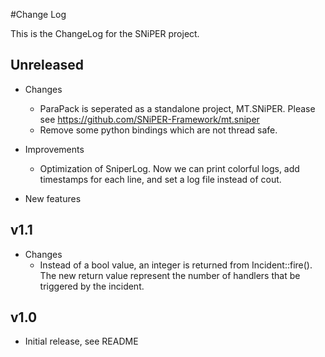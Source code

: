 #Change Log

This is the ChangeLog for the SNiPER project.

## Unreleased

- Changes
    - ParaPack is seperated as a standalone project, MT.SNiPER. Please see https://github.com/SNiPER-Framework/mt.sniper
    - Remove some python bindings which are not thread safe.

- Improvements
    - Optimization of SniperLog. Now we can print colorful logs, add timestamps for each line, and set a log file instead of cout.

- New features

## v1.1

- Changes
    - Instead of a bool value, an integer is returned from Incident::fire(). The new return value represent the number of handlers that be triggered by the incident.

## v1.0

- Initial release, see README
